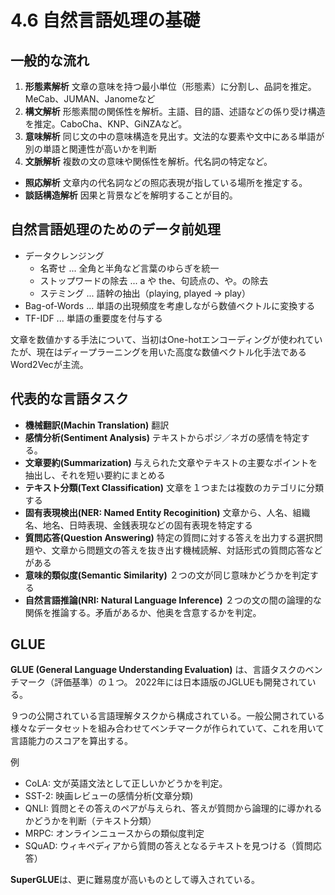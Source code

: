 <script type="text/javascript" async src="https://cdnjs.cloudflare.com/ajax/libs/mathjax/3.2.2/es5/tex-mml-chtml.min.js">
</script>
<script type="text/x-mathjax-config">
 MathJax.Hub.Config({
 tex2jax: {
 inlineMath: [['$', '$'] ],
 displayMath: [ ['$$','$$'], ["\\[","\\]"] ]
 }
 });
</script>

# 4.6 自然言語処理の基礎

## 一般的な流れ

1. **形態素解析** 文章の意味を持つ最小単位（形態素）に分割し、品詞を推定。MeCab、JUMAN、Janomeなど
2. **構文解析** 形態素間の関係性を解析。主語、目的語、述語などの係り受け構造を推定。CaboCha、KNP、GiNZAなど。
3. **意味解析** 同じ文の中の意味構造を見出す。文法的な要素や文中にある単語が別の単語と関連性が高いかを判断
4. **文脈解析** 複数の文の意味や関係性を解析。代名詞の特定など。  
  - **照応解析** 文章内の代名詞などの照応表現が指している場所を推定する。
  - **談話構造解析** 因果と背景などを解明することが目的。


## 自然言語処理のためのデータ前処理

- データクレンジング
  - 名寄せ ... 全角と半角など言葉のゆらぎを統一
  - ストップワードの除去 ... a や the、句読点の、や。の除去
  - ステミング ... 語幹の抽出（playing, played -> play）
- Bag-of-Words ... 単語の出現頻度を考慮しながら数値ベクトルに変換する
- TF-IDF ... 単語の重要度を付与する


文章を数値かする手法について、当初はOne-hotエンコーディングが使われていたが、現在はディープラーニングを用いた高度な数値ベクトル化手法であるWord2Vecが主流。

## 代表的な言語タスク

- **機械翻訳(Machin Translation)** 翻訳
- **感情分析(Sentiment Analysis)** テキストからポジ／ネガの感情を特定する。
- **文章要約(Summarization)** 与えられた文章やテキストの主要なポイントを抽出し、それを短い要約にまとめる
- **テキスト分類(Text Classification)** 文章を１つまたは複数のカテゴリに分類する
- **固有表現検出(NER: Named Entity Recoginition)** 文章から、人名、組織名、地名、日時表現、金銭表現などの固有表現を特定する
- **質問応答(Question Answering)** 特定の質問に対する答えを出力する選択問題や、文章から問題文の答えを抜き出す機械読解、対話形式の質問応答などがある
- **意味的類似度(Semantic Similarity)** ２つの文が同じ意味かどうかを判定する
- **自然言語推論(NRI: Natural Language Inference)** ２つの文の間の論理的な関係を推論する。矛盾があるか、他奥を含意するかを判定。

## GLUE

**GLUE (General Language Understanding Evaluation)** は、言語タスクのベンチマーク（評価基準）の１つ。 2022年には日本語版のJGLUEも開発されている。

９つの公開されている言語理解タスクから構成されている。一般公開されている様々なデータセットを組み合わせてベンチマークが作られていて、これを用いて言語能力のスコアを算出する。

例
- CoLA: 文が英語文法として正しいかどうかを判定。
- SST-2: 映画レビューの感情分析(文章分類)
- QNLI: 質問とその答えのペアが与えられ、答えが質問から論理的に導かれるかどうかを判断（テキスト分類）
- MRPC: オンラインニュースからの類似度判定
- SQuAD: ウィキペディアから質問の答えとなるテキストを見つける（質問応答）

**SuperGLUE**は、更に難易度が高いものとして導入されている。







